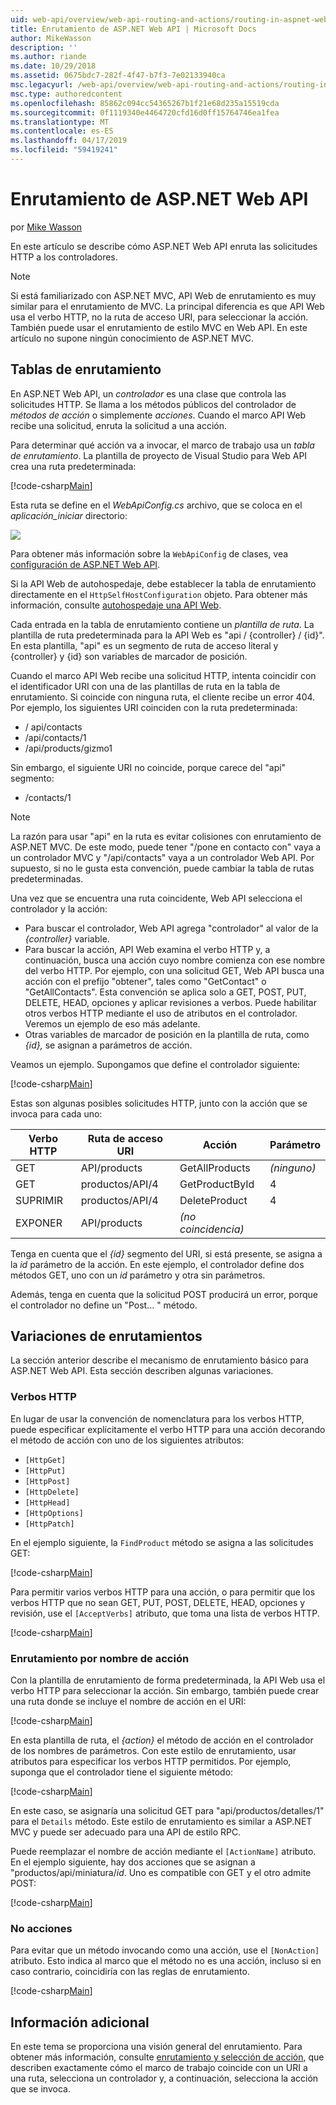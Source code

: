 ```yaml
---
uid: web-api/overview/web-api-routing-and-actions/routing-in-aspnet-web-api
title: Enrutamiento de ASP.NET Web API | Microsoft Docs
author: MikeWasson
description: ''
ms.author: riande
ms.date: 10/29/2018
ms.assetid: 0675bdc7-282f-4f47-b7f3-7e02133940ca
msc.legacyurl: /web-api/overview/web-api-routing-and-actions/routing-in-aspnet-web-api
msc.type: authoredcontent
ms.openlocfilehash: 85862c094cc54365267b1f21e68d235a15519cda
ms.sourcegitcommit: 0f1119340e4464720cfd16d0ff15764746ea1fea
ms.translationtype: MT
ms.contentlocale: es-ES
ms.lasthandoff: 04/17/2019
ms.locfileid: "59419241"
---
```

# <a name="routing-in-aspnet-web-api"></a>Enrutamiento de ASP.NET Web API

por [Mike Wasson](https://github.com/MikeWasson)

En este artículo se describe cómo ASP.NET Web API enruta las solicitudes HTTP a los controladores.

> [!NOTE]
> Si está familiarizado con ASP.NET MVC, API Web de enrutamiento es muy similar para el enrutamiento de MVC. La principal diferencia es que API Web usa el verbo HTTP, no la ruta de acceso URI, para seleccionar la acción. También puede usar el enrutamiento de estilo MVC en Web API. En este artículo no supone ningún conocimiento de ASP.NET MVC.

## <a name="routing-tables"></a>Tablas de enrutamiento

En ASP.NET Web API, un *controlador* es una clase que controla las solicitudes HTTP. Se llama a los métodos públicos del controlador de *métodos de acción* o simplemente *acciones*. Cuando el marco API Web recibe una solicitud, enruta la solicitud a una acción.

Para determinar qué acción va a invocar, el marco de trabajo usa un *tabla de enrutamiento*. La plantilla de proyecto de Visual Studio para Web API crea una ruta predeterminada:

[!code-csharp[Main](routing-in-aspnet-web-api/samples/sample1.cs)]

Esta ruta se define en el *WebApiConfig.cs* archivo, que se coloca en el *aplicación\_iniciar* directorio:

![](routing-in-aspnet-web-api/_static/image1.png)

Para obtener más información sobre la `WebApiConfig` de clases, vea [configuración de ASP.NET Web API](../advanced/configuring-aspnet-web-api.md).

Si la API Web de autohospedaje, debe establecer la tabla de enrutamiento directamente en el `HttpSelfHostConfiguration` objeto. Para obtener más información, consulte [autohospedaje una API Web](../older-versions/self-host-a-web-api.md).

Cada entrada en la tabla de enrutamiento contiene un *plantilla de ruta*. La plantilla de ruta predeterminada para la API Web es &quot;api / {controller} / {id}&quot;. En esta plantilla, &quot;api&quot; es un segmento de ruta de acceso literal y {controller} y {id} son variables de marcador de posición.

Cuando el marco API Web recibe una solicitud HTTP, intenta coincidir con el identificador URI con una de las plantillas de ruta en la tabla de enrutamiento. Si coincide con ninguna ruta, el cliente recibe un error 404. Por ejemplo, los siguientes URI coinciden con la ruta predeterminada:

- / api/contacts
- /api/contacts/1
- /api/products/gizmo1

Sin embargo, el siguiente URI no coincide, porque carece del &quot;api&quot; segmento:

- /contacts/1

> [!NOTE]
> La razón para usar "api" en la ruta es evitar colisiones con enrutamiento de ASP.NET MVC. De este modo, puede tener &quot;/pone en contacto con&quot; vaya a un controlador MVC y &quot;/api/contacts&quot; vaya a un controlador Web API. Por supuesto, si no le gusta esta convención, puede cambiar la tabla de rutas predeterminadas.

Una vez que se encuentra una ruta coincidente, Web API selecciona el controlador y la acción:

- Para buscar el controlador, Web API agrega &quot;controlador&quot; al valor de la *{controller}* variable.
- Para buscar la acción, API Web examina el verbo HTTP y, a continuación, busca una acción cuyo nombre comienza con ese nombre del verbo HTTP. Por ejemplo, con una solicitud GET, Web API busca una acción con el prefijo &quot;obtener&quot;, tales como &quot;GetContact&quot; o &quot;GetAllContacts&quot;. Esta convención se aplica solo a GET, POST, PUT, DELETE, HEAD, opciones y aplicar revisiones a verbos. Puede habilitar otros verbos HTTP mediante el uso de atributos en el controlador. Veremos un ejemplo de eso más adelante.
- Otras variables de marcador de posición en la plantilla de ruta, como *{id},* se asignan a parámetros de acción.

Veamos un ejemplo. Supongamos que define el controlador siguiente:

[!code-csharp[Main](routing-in-aspnet-web-api/samples/sample2.cs)]

Estas son algunas posibles solicitudes HTTP, junto con la acción que se invoca para cada uno:

| Verbo HTTP | Ruta de acceso URI | Acción | Parámetro |
| --- | --- | --- | --- |
| GET | API/products | GetAllProducts | *(ninguno)* |
| GET | productos/API/4 | GetProductById | 4 |
| SUPRIMIR | productos/API/4 | DeleteProduct | 4 |
| EXPONER | API/products | *(no coincidencia)* |  |

Tenga en cuenta que el *{id}* segmento del URI, si está presente, se asigna a la *id* parámetro de la acción. En este ejemplo, el controlador define dos métodos GET, uno con un *id* parámetro y otra sin parámetros.

Además, tenga en cuenta que la solicitud POST producirá un error, porque el controlador no define un &quot;Post... &quot; método.

## <a name="routing-variations"></a>Variaciones de enrutamientos

La sección anterior describe el mecanismo de enrutamiento básico para ASP.NET Web API. Esta sección describen algunas variaciones.

### <a name="http-verbs"></a>Verbos HTTP

En lugar de usar la convención de nomenclatura para los verbos HTTP, puede especificar explícitamente el verbo HTTP para una acción decorando el método de acción con uno de los siguientes atributos:

- `[HttpGet]`
- `[HttpPut]`
- `[HttpPost]`
- `[HttpDelete]`
- `[HttpHead]`
- `[HttpOptions]`
- `[HttpPatch]`

En el ejemplo siguiente, la `FindProduct` método se asigna a las solicitudes GET:

[!code-csharp[Main](routing-in-aspnet-web-api/samples/sample3.cs)]

Para permitir varios verbos HTTP para una acción, o para permitir que los verbos HTTP que no sean GET, PUT, POST, DELETE, HEAD, opciones y revisión, use el `[AcceptVerbs]` atributo, que toma una lista de verbos HTTP.

[!code-csharp[Main](routing-in-aspnet-web-api/samples/sample4.cs)]

<a id="routing_by_action_name"></a>
### <a name="routing-by-action-name"></a>Enrutamiento por nombre de acción

Con la plantilla de enrutamiento de forma predeterminada, la API Web usa el verbo HTTP para seleccionar la acción. Sin embargo, también puede crear una ruta donde se incluye el nombre de acción en el URI:

[!code-csharp[Main](routing-in-aspnet-web-api/samples/sample5.cs)]

En esta plantilla de ruta, el *{action}* el método de acción en el controlador de los nombres de parámetros. Con este estilo de enrutamiento, usar atributos para especificar los verbos HTTP permitidos. Por ejemplo, suponga que el controlador tiene el siguiente método:

[!code-csharp[Main](routing-in-aspnet-web-api/samples/sample6.cs)]

En este caso, se asignaría una solicitud GET para "api/productos/detalles/1" para el `Details` método. Este estilo de enrutamiento es similar a ASP.NET MVC y puede ser adecuado para una API de estilo RPC.

Puede reemplazar el nombre de acción mediante el `[ActionName]` atributo. En el ejemplo siguiente, hay dos acciones que se asignan a &quot;productos/api/miniatura/*id*. Uno es compatible con GET y el otro admite POST:

[!code-csharp[Main](routing-in-aspnet-web-api/samples/sample7.cs)]

### <a name="non-actions"></a>No acciones

Para evitar que un método invocando como una acción, use el `[NonAction]` atributo. Esto indica al marco que el método no es una acción, incluso si en caso contrario, coincidiría con las reglas de enrutamiento.

[!code-csharp[Main](routing-in-aspnet-web-api/samples/sample8.cs)]

## <a name="further-reading"></a>Información adicional

En este tema se proporciona una visión general del enrutamiento. Para obtener más información, consulte [enrutamiento y selección de acción](routing-and-action-selection.md), que describen exactamente cómo el marco de trabajo coincide con un URI a una ruta, selecciona un controlador y, a continuación, selecciona la acción que se invoca.
